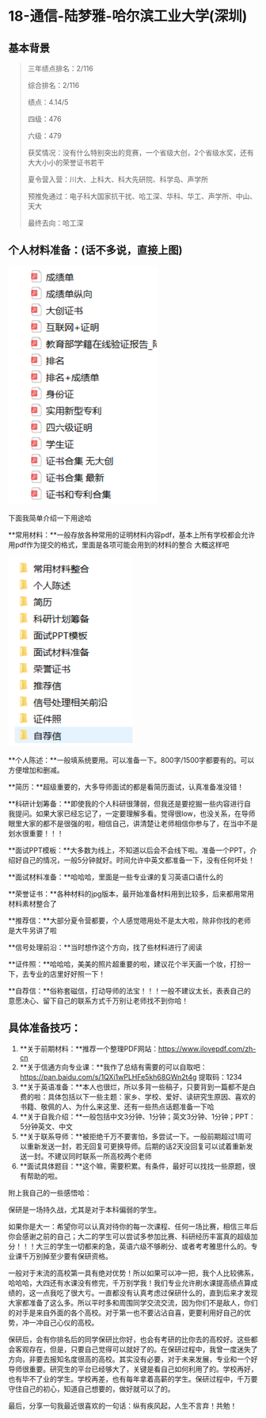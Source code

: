 # 18-通信-陆梦雅-哈尔滨工业大学(深圳)

## 基本背景

> 三年绩点排名：2/116
>
> 综合排名：2/116
>
> 绩点：4.14/5
>
> 四级：476
>
> 六级：479
>
> 获奖情况：没有什么特别突出的竞赛，一个省级大创，2个省级水奖，还有大大小小的荣誉证书若干
>
> 夏令营入营：川大、上科大、科大先研院、科学岛、声学所
>
> 预推免通过：电子科大国家抗干扰、哈工深、华科、华工、声学所、中山、天大
>
> 最终去向：哈工深

## **个人材料准备：(话不多说，直接上图)**

![](_media/陆梦雅1.png)

下面我简单介绍一下用途哈

**常用材料：**一般存放各种常用的证明材料内容pdf，基本上所有学校都会允许用pdf作为提交的格式，里面是各项可能会用到的材料的整合 大概这样吧

![](_media/陆梦雅2.png)

**个人陈述：**一般填系统要用。可以准备一下。800字/1500字都要有的。可以方便增加和删减。

**简历：**超级重要的，大多导师面试的都是看简历面试，认真准备准没错！

**科研计划筹备：**即使我的个人科研很薄弱，但我还是要挖掘一些内容进行自我提问。如果大家已经忘记了，一定要理解多看。觉得很low，也没关系，在导师眼里大家的都不是很强的啦，相信自己，讲清楚让老师相信你参与了，在当中不是划水很重要！！！

**面试PPT模板：**大多数为线上，不知道以后会不会线下啦。准备一个PPT，介绍好自己的情况，一般5分钟就好。时间允许中英文都准备一下，没有任何坏处！

**面试材料准备：**哈哈哈，里面是一些专业课的复习英语口语什么的

**荣誉证书：**各种材料的jpg版本，最开始准备材料用到比较多，后来都用常用材料素材整合了

**推荐信：**大部分夏令营都要，个人感觉嗯用处不是太大啦，除非你找的老师是大牛另讲了啦

**信号处理前沿：**当时想作这个方向，找了些材料进行了阅读

**证件照：**哈哈哈，美美的照片超重要的啦，建议花个半天画一个妆，打扮一下，去专业的店里好好照一下！

**自荐信：**俗称套磁信，打动导师的法宝！！！一般不建议太长，表表自己的意愿决心、留下自己的联系方式千万别让老师找不到你哈！

## 具体准备技巧：

1. **关于前期材料：**推荐一个整理PDF网站：https://www.ilovepdf.com/zh-cn 
2. **关于信通方向专业课：**我作了总结有需要的可以自取吧：https://pan.baidu.com/s/1QXi1wPLHFe5kh68GWn2t4g   提取码：1234
3. **关于英语准备：**本人也很烂，所以多背一些稿子，只要背到一篇都不是白费的啦：具体包括以下一些主题：家乡、学校、爱好、读研究生原因、喜欢的书籍、敬佩的人、为什么来这里、还有一些热点话题准备一下哈
4. **关于自我介绍：**一般包括中文3分钟、1分钟；英文3分钟、1分钟；PPT：5分钟英文、中文
5. **关于联系导师：**被拒绝千万不要害怕，多尝试一下。一般前期超过1周可以重新发送一封，若无回复可更换导师。后期的话2天没回复可以试着重新发送一封。不建议同时联系一所高校两个老师
6. **面试具体题目：**这个嘛，需要积累。有条件，最好可以找找一些原题，很有帮助的啦。

附上我自己的一些感悟哈：

保研是一场持久战，尤其是对于本科偏弱的学生。

如果你是大一：希望你可以认真对待你的每一次课程、任何一场比赛，相信三年后你会感谢之前的自己；大二的学生可以尝试多参加比赛、科研经历丰富真的超级加分！！！大三的学生一切都来的急，英语六级不够刷分、或者考考雅思什么的。专业课千万别掉至少要有保研资格。

一般对于末流的高校第一具有绝对优势！所以如果可以冲一把，我个人比较佛系，哈哈哈，大四还有水课没有修完，千万别学我！我们专业允许刷水课提高绩点算成绩的，这一点我吃了很大亏。一直都没有认真考虑过保研什么的，直到后来才发现大家都准备了这么多。所以平时多和周围同学交流交流，因为你们不是敌人，你们的对手是来自外面的各个高校。对于第一也不要沾沾自喜，更要利用好自己的优势，冲一冲自己心仪的高校。

保研后，会有你排名后的同学保研比你好，也会有考研的比你去的高校好。这些都会客观存在，但是，只要自己觉得可以就好了的。在保研过程中，我曾一度迷失了方向，非要去报知名度很高的高校。其实没有必要，对于未来发展，专业和一个好导师很重要。研究生的平台已经够大了，关键是看自己如何利用了的。学校再好，也有毕不了业的学生。学校再差，也有每年拿着高薪的学生。保研过程中，千万要守住自己的初心，知道自己想要的，做好就可以了的。

最后，分享一句我最近很喜欢的一句话：纵有疾风起，人生不言弃！共勉！

